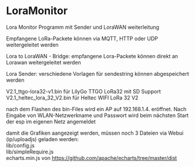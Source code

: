 # LoraMonitor
Lora Monitor Programm mit Sender und LoraWAN weiterleitung 

Empfangene LoRa-Packete können via MQTT, HTTP oder UDP weitergeleitet werden

Lora to LoraWAN - Bridge: empfangene Lora-Packete können direkt an Lorawan weitergeleitet werden

Lora Sender: verschiedene Vorlagen für sendestring können abgespeichert werden

V2.1_ttgo-lora32-v1.bin für LilyGo TTGO LoRa32 mit SD Support   
V2.1_heltec_lora_32_V2.bin für Heltec WIFI LoRa 32 V2 

nach dem Flashen des bin-Files wird ein AP auf 192.168.1.4. eröffnet.
Nach Eingabe von WLAN-Netzwerkname und Passwort wird beim nächsten Start der esp im eigenen Netz angemeldet 

damit die Grafiken aangezeigt werden, müssen noch 3 Dateien via Webui (ip/uploadjs) geladen werden:   
lib/config.js   
lib/simpleRequire.js   
echarts.min.js von https://github.com/apache/echarts/tree/master/dist
